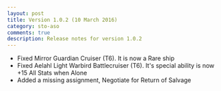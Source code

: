 ```yaml
---
layout: post
title: Version 1.0.2 (10 March 2016)
category: sto-aso
comments: true
description: Release notes for version 1.0.2
---
```


 - Fixed Mirror Guardian Cruiser (T6). It is now a Rare ship
 - Fixed Aelahl Light Warbird Battlecruiser (T6). It's special ability is now +15 All Stats when Alone
 - Added a missing assignment, Negotiate for Return of Salvage

